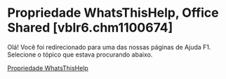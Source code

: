 
# Propriedade WhatsThisHelp, Office Shared [vblr6.chm1100674]

Olá! Você foi redirecionado para uma das nossas páginas de Ajuda F1. Selecione o tópico que estava procurando abaixo.

[Propriedade WhatsThisHelp](http://msdn.microsoft.com/library/f36a9ddc-c0d3-c2d7-8cf8-03b49bd00679%28Office.15%29.aspx)
